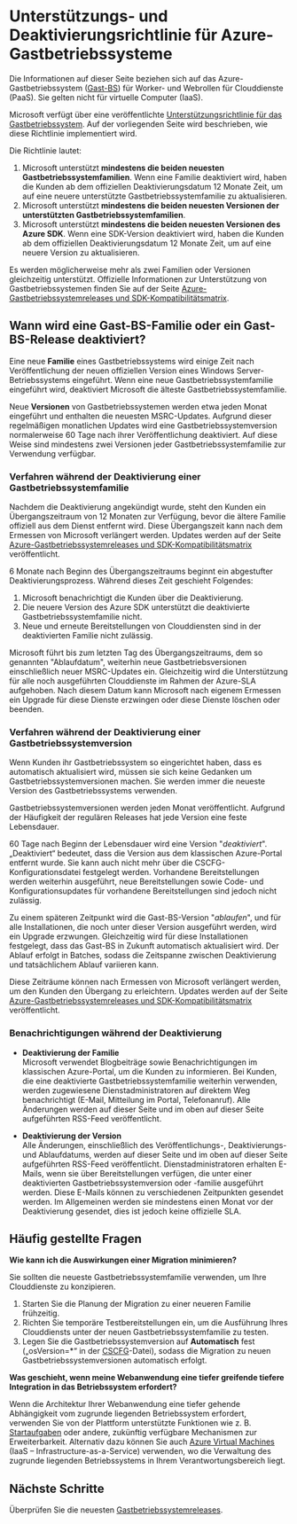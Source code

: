 <properties 
   pageTitle="Unterstützungs- und Deaktivierungsrichtlinien für Azure-Gastbetriebssysteme | Microsoft Azure" 
   description="Bietet Informationen zu den Elementen, die Microsoft hinsichtlich des von Clouddiensten verwendeten Azure-Gastbetriebssystems unterstützt." 
   services="cloud-services" 
   documentationCenter="na" 
   authors="yuemlu" 
   manager="timlt" 
   editor=""/>

<tags
   ms.service="cloud-services"
   ms.devlang="na"
   ms.topic="article"
   ms.tgt_pltfrm="na"
   ms.workload="tbd" 
   ms.date="04/19/2016"
   ms.author="yuemlu"/>

# Unterstützungs- und Deaktivierungsrichtlinie für Azure-Gastbetriebssysteme
Die Informationen auf dieser Seite beziehen sich auf das Azure-Gastbetriebssystem ([Gast-BS](cloud-services-guestos-update-matrix.md)) für Worker- und Webrollen für Clouddienste (PaaS). Sie gelten nicht für virtuelle Computer (IaaS).

Microsoft verfügt über eine veröffentlichte [Unterstützungsrichtlinie für das Gastbetriebssystem](http://support.microsoft.com/gp/azure-cloud-lifecycle-faq). Auf der vorliegenden Seite wird beschrieben, wie diese Richtlinie implementiert wird.

Die Richtlinie lautet:

1. Microsoft unterstützt **mindestens die beiden neuesten Gastbetriebssystemfamilien**. Wenn eine Familie deaktiviert wird, haben die Kunden ab dem offiziellen Deaktivierungsdatum 12 Monate Zeit, um auf eine neuere unterstützte Gastbetriebssystemfamilie zu aktualisieren.
2. Microsoft unterstützt **mindestens die beiden neuesten Versionen der unterstützten Gastbetriebssystemfamilien**. 
3. Microsoft unterstützt **mindestens die beiden neuesten Versionen des Azure SDK**. Wenn eine SDK-Version deaktiviert wird, haben die Kunden ab dem offiziellen Deaktivierungsdatum 12 Monate Zeit, um auf eine neuere Version zu aktualisieren. 

Es werden möglicherweise mehr als zwei Familien oder Versionen gleichzeitig unterstützt. Offizielle Informationen zur Unterstützung von Gastbetriebssystemen finden Sie auf der Seite [Azure-Gastbetriebssystemreleases und SDK-Kompatibilitätsmatrix](cloud-services-guestos-update-matrix.md).


## Wann wird eine Gast-BS-Familie oder ein Gast-BS-Release deaktiviert? 


Eine neue **Familie** eines Gastbetriebssystems wird einige Zeit nach Veröffentlichung der neuen offiziellen Version eines Windows Server-Betriebssystems eingeführt. Wenn eine neue Gastbetriebssystemfamilie eingeführt wird, deaktiviert Microsoft die älteste Gastbetriebssystemfamilie.

Neue **Versionen** von Gastbetriebssystemen werden etwa jeden Monat eingeführt und enthalten die neuesten MSRC-Updates. Aufgrund dieser regelmäßigen monatlichen Updates wird eine Gastbetriebssystemversion normalerweise 60 Tage nach ihrer Veröffentlichung deaktiviert. Auf diese Weise sind mindestens zwei Versionen jeder Gastbetriebssystemfamilie zur Verwendung verfügbar.

### Verfahren während der Deaktivierung einer Gastbetriebssystemfamilie 


Nachdem die Deaktivierung angekündigt wurde, steht den Kunden ein Übergangszeitraum von 12 Monaten zur Verfügung, bevor die ältere Familie offiziell aus dem Dienst entfernt wird. Diese Übergangszeit kann nach dem Ermessen von Microsoft verlängert werden. Updates werden auf der Seite [Azure-Gastbetriebssystemreleases und SDK-Kompatibilitätsmatrix](cloud-services-guestos-update-matrix.md) veröffentlicht.

6 Monate nach Beginn des Übergangszeitraums beginnt ein abgestufter Deaktivierungsprozess. Während dieses Zeit geschieht Folgendes:

1. Microsoft benachrichtigt die Kunden über die Deaktivierung. 
2. Die neuere Version des Azure SDK unterstützt die deaktivierte Gastbetriebssystemfamilie nicht.
3. Neue und erneute Bereitstellungen von Clouddiensten sind in der deaktivierten Familie nicht zulässig.

Microsoft führt bis zum letzten Tag des Übergangszeitraums, dem so genannten "Ablaufdatum", weiterhin neue Gastbetriebsversionen einschließlich neuer MSRC-Updates ein. Gleichzeitig wird die Unterstützung für alle noch ausgeführten Clouddienste im Rahmen der Azure-SLA aufgehoben. Nach diesem Datum kann Microsoft nach eigenem Ermessen ein Upgrade für diese Dienste erzwingen oder diese Dienste löschen oder beenden.



### Verfahren während der Deaktivierung einer Gastbetriebssystemversion 
Wenn Kunden ihr Gastbetriebssystem so eingerichtet haben, dass es automatisch aktualisiert wird, müssen sie sich keine Gedanken um Gastbetriebssystemversionen machen. Sie werden immer die neueste Version des Gastbetriebssystems verwenden.

Gastbetriebssystemversionen werden jeden Monat veröffentlicht. Aufgrund der Häufigkeit der regulären Releases hat jede Version eine feste Lebensdauer.

60 Tage nach Beginn der Lebensdauer wird eine Version "*deaktiviert*". „Deaktiviert“ bedeutet, dass die Version aus dem klassischen Azure-Portal entfernt wurde. Sie kann auch nicht mehr über die CSCFG-Konfigurationsdatei festgelegt werden. Vorhandene Bereitstellungen werden weiterhin ausgeführt, neue Bereitstellungen sowie Code- und Konfigurationsupdates für vorhandene Bereitstellungen sind jedoch nicht zulässig.

Zu einem späteren Zeitpunkt wird die Gast-BS-Version "*ablaufen*", und für alle Installationen, die noch unter dieser Version ausgeführt werden, wird ein Upgrade erzwungen. Gleichzeitig wird für diese Installationen festgelegt, dass das Gast-BS in Zukunft automatisch aktualisiert wird. Der Ablauf erfolgt in Batches, sodass die Zeitspanne zwischen Deaktivierung und tatsächlichem Ablauf variieren kann.

Diese Zeiträume können nach Ermessen von Microsoft verlängert werden, um den Kunden den Übergang zu erleichtern. Updates werden auf der Seite [Azure-Gastbetriebssystemreleases und SDK-Kompatibilitätsmatrix](cloud-services-guestos-update-matrix.md) veröffentlicht.



### Benachrichtigungen während der Deaktivierung 

* **Deaktivierung der Familie** <br>Microsoft verwendet Blogbeiträge sowie Benachrichtigungen im klassischen Azure-Portal, um die Kunden zu informieren. Bei Kunden, die eine deaktivierte Gastbetriebssystemfamilie weiterhin verwenden, werden zugewiesene Dienstadministratoren auf direktem Weg benachrichtigt (E-Mail, Mitteilung im Portal, Telefonanruf). Alle Änderungen werden auf dieser Seite und im oben auf dieser Seite aufgeführten RSS-Feed veröffentlicht. 


* **Deaktivierung der Version** <br>Alle Änderungen, einschließlich des Veröffentlichungs-, Deaktivierungs- und Ablaufdatums, werden auf dieser Seite und im oben auf dieser Seite aufgeführten RSS-Feed veröffentlicht. Dienstadministratoren erhalten E-Mails, wenn sie über Bereitstellungen verfügen, die unter einer deaktivierten Gastbetriebssystemversion oder -familie ausgeführt werden. Diese E-Mails können zu verschiedenen Zeitpunkten gesendet werden. Im Allgemeinen werden sie mindestens einen Monat vor der Deaktivierung gesendet, dies ist jedoch keine offizielle SLA.


## Häufig gestellte Fragen

**Wie kann ich die Auswirkungen einer Migration minimieren?**

Sie sollten die neueste Gastbetriebssystemfamilie verwenden, um Ihre Clouddienste zu konzipieren.

1. Starten Sie die Planung der Migration zu einer neueren Familie frühzeitig. 
2. Richten Sie temporäre Testbereitstellungen ein, um die Ausführung Ihres Clouddiensts unter der neuen Gastbetriebssystemfamilie zu testen. 
3. Legen Sie die Gastbetriebssystemversion auf **Automatisch** fest („osVersion=*“ in der [CSCFG](cloud-services-model-and-package.md#cscfg)-Datei), sodass die Migration zu neuen Gastbetriebssystemversionen automatisch erfolgt.

**Was geschieht, wenn meine Webanwendung eine tiefer greifende tiefere Integration in das Betriebssystem erfordert?**

Wenn die Architektur Ihrer Webanwendung eine tiefer gehende Abhängigkeit vom zugrunde liegenden Betriebssystem erfordert, verwenden Sie von der Plattform unterstützte Funktionen wie z. B. [Startaufgaben](cloud-services-startup-tasks.md) oder andere, zukünftig verfügbare Mechanismen zur Erweiterbarkeit. Alternativ dazu können Sie auch [Azure Virtual Machines](https://azure.microsoft.com/documentation/scenarios/virtual-machines/) (IaaS – Infrastructure-as-a-Service) verwenden, wo die Verwaltung des zugrunde liegenden Betriebssystems in Ihrem Verantwortungsbereich liegt.
 
## Nächste Schritte
Überprüfen Sie die neuesten [Gastbetriebssystemreleases](cloud-services-guestos-update-matrix.md).

<!---HONumber=AcomDC_0427_2016-->